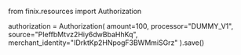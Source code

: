from finix.resources import Authorization

authorization = Authorization(
    amount=100,
    processor="DUMMY_V1",
    source="PIeffbMtvz2Hiy6dwBbaHhKq",
    merchant_identity="IDrktKp2HNpogF3BWMmiSGrz"
).save()